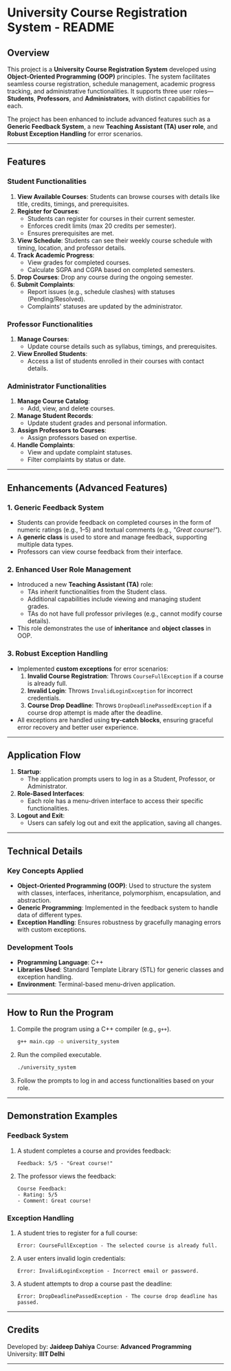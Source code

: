 # University Course Registration System - README

## Overview

This project is a **University Course Registration System** developed using **Object-Oriented Programming (OOP)** principles. The system facilitates seamless course registration, schedule management, academic progress tracking, and administrative functionalities. It supports three user roles—**Students**, **Professors**, and **Administrators**, with distinct capabilities for each. 

The project has been enhanced to include advanced features such as a **Generic Feedback System**, a new **Teaching Assistant (TA) user role**, and **Robust Exception Handling** for error scenarios.

---

## Features

### **Student Functionalities**
1. **View Available Courses**: Students can browse courses with details like title, credits, timings, and prerequisites.
2. **Register for Courses**:
   - Students can register for courses in their current semester.
   - Enforces credit limits (max 20 credits per semester).
   - Ensures prerequisites are met.
3. **View Schedule**: Students can see their weekly course schedule with timing, location, and professor details.
4. **Track Academic Progress**:
   - View grades for completed courses.
   - Calculate SGPA and CGPA based on completed semesters.
5. **Drop Courses**: Drop any course during the ongoing semester.
6. **Submit Complaints**:
   - Report issues (e.g., schedule clashes) with statuses (Pending/Resolved).
   - Complaints' statuses are updated by the administrator.

### **Professor Functionalities**
1. **Manage Courses**:
   - Update course details such as syllabus, timings, and prerequisites.
2. **View Enrolled Students**:
   - Access a list of students enrolled in their courses with contact details.

### **Administrator Functionalities**
1. **Manage Course Catalog**:
   - Add, view, and delete courses.
2. **Manage Student Records**:
   - Update student grades and personal information.
3. **Assign Professors to Courses**:
   - Assign professors based on expertise.
4. **Handle Complaints**:
   - View and update complaint statuses.
   - Filter complaints by status or date.

---

## Enhancements (Advanced Features)

### **1. Generic Feedback System**
- Students can provide feedback on completed courses in the form of numeric ratings (e.g., 1–5) and textual comments (e.g., *"Great course!"*).
- A **generic class** is used to store and manage feedback, supporting multiple data types.
- Professors can view course feedback from their interface.

### **2. Enhanced User Role Management**
- Introduced a new **Teaching Assistant (TA)** role:
  - TAs inherit functionalities from the Student class.
  - Additional capabilities include viewing and managing student grades.
  - TAs do not have full professor privileges (e.g., cannot modify course details).
- This role demonstrates the use of **inheritance** and **object classes** in OOP.

### **3. Robust Exception Handling**
- Implemented **custom exceptions** for error scenarios:
  1. **Invalid Course Registration**: Throws `CourseFullException` if a course is already full.
  2. **Invalid Login**: Throws `InvalidLoginException` for incorrect credentials.
  3. **Course Drop Deadline**: Throws `DropDeadlinePassedException` if a course drop attempt is made after the deadline.
- All exceptions are handled using **try-catch blocks**, ensuring graceful error recovery and better user experience.

---

## Application Flow
1. **Startup**:
   - The application prompts users to log in as a Student, Professor, or Administrator.
2. **Role-Based Interfaces**:
   - Each role has a menu-driven interface to access their specific functionalities.
3. **Logout and Exit**:
   - Users can safely log out and exit the application, saving all changes.

---

## Technical Details

### **Key Concepts Applied**
- **Object-Oriented Programming (OOP)**: Used to structure the system with classes, interfaces, inheritance, polymorphism, encapsulation, and abstraction.
- **Generic Programming**: Implemented in the feedback system to handle data of different types.
- **Exception Handling**: Ensures robustness by gracefully managing errors with custom exceptions.

### **Development Tools**
- **Programming Language**: C++
- **Libraries Used**: Standard Template Library (STL) for generic classes and exception handling.
- **Environment**: Terminal-based menu-driven application.

---

## How to Run the Program
1. Compile the program using a C++ compiler (e.g., `g++`).
   ```bash
   g++ main.cpp -o university_system
   ```
2. Run the compiled executable.
   ```bash
   ./university_system
   ```
3. Follow the prompts to log in and access functionalities based on your role.

---

## Demonstration Examples

### **Feedback System**
1. A student completes a course and provides feedback:
   ```
   Feedback: 5/5 - "Great course!"
   ```
2. The professor views the feedback:
   ```
   Course Feedback:
   - Rating: 5/5
   - Comment: Great course!
   ```

### **Exception Handling**
1. A student tries to register for a full course:
   ```
   Error: CourseFullException - The selected course is already full.
   ```
2. A user enters invalid login credentials:
   ```
   Error: InvalidLoginException - Incorrect email or password.
   ```
3. A student attempts to drop a course past the deadline:
   ```
   Error: DropDeadlinePassedException - The course drop deadline has passed.
   ```


---

## Credits
Developed by: **Jaideep Dahiya** 
Course: **Advanced Programming**  
University: **IIIT Delhi**  

---

